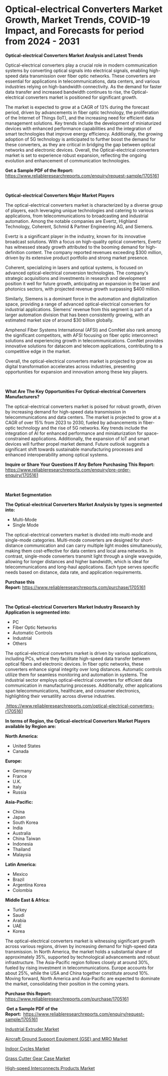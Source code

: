 <p><h1>Optical-electrical Converters Market Growth, Market Trends, COVID-19 Impact, and Forecasts for period from 2024 - 2031</h1></p><p><strong>Optical-electrical Converters Market Analysis and Latest Trends</strong></p>
<p><p>Optical-electrical converters play a crucial role in modern communication systems by converting optical signals into electrical signals, enabling high-speed data transmission over fiber optic networks. These converters are essential for applications in telecommunications, data centers, and various industries relying on high-bandwidth connectivity. As the demand for faster data transfer and increased bandwidth continues to rise, the Optical-electrical converters market is positioned for significant growth.</p><p>The market is expected to grow at a CAGR of 13% during the forecast period, driven by advancements in fiber optic technology, the proliferation of the Internet of Things (IoT), and the increasing need for efficient data management solutions. Key trends include the development of miniaturized devices with enhanced performance capabilities and the integration of smart technologies that improve energy efficiency. Additionally, the growing adoption of 5G technology is anticipated to further boost the demand for these converters, as they are critical in bridging the gap between optical networks and electronic devices. Overall, the Optical-electrical converters market is set to experience robust expansion, reflecting the ongoing evolution and enhancement of communication technologies.</p></p>
<p><strong>Get a Sample PDF of the Report:&nbsp;</strong> <a href="https://www.reliableresearchreports.com/enquiry/request-sample/1705161?utm_campaign=9&utm_medium=2&utm_source=Github&utm_content=ia&utm_term=21102024&utm_id=optical-electrical-converters">https://www.reliableresearchreports.com/enquiry/request-sample/1705161</a></p>
<p>&nbsp;</p>
<p><strong>Optical-electrical Converters Major Market Players</strong></p>
<p><p>The optical-electrical converters market is characterized by a diverse group of players, each leveraging unique technologies and catering to various applications, from telecommunications to broadcasting and industrial automation. Among the notable companies are Evertz, Highland Technology, Coherent, Schmid & Partner Engineering AG, and Siemens.</p><p>Evertz is a significant player in the industry, known for its innovative broadcast solutions. With a focus on high-quality optical converters, Evertz has witnessed steady growth attributed to the booming demand for high-definition content. The company reported revenues exceeding $300 million, driven by its extensive product portfolio and strong market presence.</p><p>Coherent, specializing in lasers and optical systems, is focused on advanced optical-electrical conversion technologies. The company's strategic acquisitions and investments in research and development position it well for future growth, anticipating an expansion in the laser and photonics sectors, with projected revenue growth surpassing $400 million.</p><p>Similarly, Siemens is a dominant force in the automation and digitalization space, providing a range of advanced optical-electrical converters for industrial applications. Siemens’ revenue from this segment is part of a larger automation division that has been consistently growing, with an estimated market size of around $30 billion globally.</p><p>Amphenol Fiber Systems International (AFSI) and ComNet also rank among the significant competitors, with AFSI focusing on fiber optic interconnect solutions and experiencing growth in telecommunications. ComNet provides innovative solutions for datacom and telecom applications, contributing to a competitive edge in the market. </p><p>Overall, the optical-electrical converters market is projected to grow as digital transformation accelerates across industries, presenting opportunities for expansion and innovation among these key players.</p></p>
<p>&nbsp;</p>
<p><strong>What Are The Key Opportunities For Optical-electrical Converters Manufacturers?</strong></p>
<p><p>The optical-electrical converters market is poised for robust growth, driven by increasing demand for high-speed data transmission in telecommunications and data centers. The market is projected to grow at a CAGR of over 15% from 2023 to 2030, fueled by advancements in fiber-optic technology and the rise of 5G networks. Key trends include the integration of AI for enhanced performance and miniaturization for space-constrained applications. Additionally, the expansion of IoT and smart devices will further propel market demand. Future outlook suggests a significant shift towards sustainable manufacturing processes and enhanced interoperability among optical systems.</p></p>
<p><strong>Inquire or Share Your Questions If Any Before Purchasing This Report:</strong> <a href="https://www.reliableresearchreports.com/enquiry/pre-order-enquiry/1705161?utm_campaign=9&utm_medium=2&utm_source=Github&utm_content=ia&utm_term=21102024&utm_id=optical-electrical-converters">https://www.reliableresearchreports.com/enquiry/pre-order-enquiry/1705161</a></p>
<p>&nbsp;</p>
<p><strong>Market Segmentation</strong></p>
<p><strong>The Optical-electrical Converters Market Analysis by types is segmented into:</strong></p>
<p><ul><li>Multi-Mode</li><li>Single Mode</li></ul></p>
<p><p>The optical-electrical converters market is divided into multi-mode and single-mode categories. Multi-mode converters are designed for short-distance communication and can carry multiple light modes simultaneously, making them cost-effective for data centers and local area networks. In contrast, single-mode converters transmit light through a single waveguide, allowing for longer distances and higher bandwidth, which is ideal for telecommunications and long-haul applications. Each type serves specific needs based on distance, data rate, and application requirements.</p></p>
<p><strong>Purchase this Report:&nbsp;</strong><a href="https://www.reliableresearchreports.com/purchase/1705161?utm_campaign=9&utm_medium=2&utm_source=Github&utm_content=ia&utm_term=21102024&utm_id=optical-electrical-converters">https://www.reliableresearchreports.com/purchase/1705161</a></p>
<p>&nbsp;</p>
<p><strong>The Optical-electrical Converters Market Industry Research by Application is segmented into:</strong></p>
<p><ul><li>PC</li><li>Fiber Optic Networks</li><li>Automatic Controls</li><li>Industrial</li><li>Others</li></ul></p>
<p><p>The optical-electrical converters market is driven by various applications, including PCs, where they facilitate high-speed data transfer between optical fibers and electronic devices. In fiber optic networks, these converters enhance signal integrity over long distances. Automatic controls utilize them for seamless monitoring and automation in systems. The industrial sector employs optical-electrical converters for efficient data communication in manufacturing processes. Additionally, other applications span telecommunications, healthcare, and consumer electronics, highlighting their versatility across diverse industries.</p></p>
<p><a href="https://www.reliableresearchreports.com/optical-electrical-converters-r1705161?utm_campaign=9&utm_medium=2&utm_source=Github&utm_content=ia&utm_term=21102024&utm_id=optical-electrical-converters">&nbsp;https://www.reliableresearchreports.com/optical-electrical-converters-r1705161</a></p>
<p><strong>In terms of Region, the Optical-electrical Converters Market Players available by Region are:</strong></p>
<p>
    <p> <strong> North America: </strong>
        <ul>
            <li>United States</li>
            <li>Canada</li>
        </ul>
        </p> 
    <p> <strong> Europe: </strong>
        <ul>
            <li>Germany</li>
            <li>France</li>
            <li>U.K.</li>
            <li>Italy</li>
            <li>Russia</li>
        </ul>
        </p> 
    <p> <strong> Asia-Pacific: </strong>
        <ul>
            <li>China</li>
            <li>Japan</li>
            <li>South Korea</li>
            <li>India</li>
            <li>Australia</li>
            <li>China Taiwan</li>
            <li>Indonesia</li>
            <li>Thailand</li>
            <li>Malaysia</li>
        </ul>
        </p> 
    <p> <strong> Latin America: </strong>
        <ul>
            <li>Mexico</li>
            <li>Brazil</li>
            <li>Argentina Korea</li>
            <li>Colombia</li>
        </ul>
        </p> 
    <p> <strong> Middle East & Africa: </strong>
        <ul>
            <li>Turkey</li>
            <li>Saudi</li>
            <li>Arabia</li>
            <li>UAE</li>
            <li>Korea</li>
        </ul>
    </p>
    </p>
<p><p>The optical-electrical converters market is witnessing significant growth across various regions, driven by increasing demand for high-speed data transmission. In North America, the market holds a substantial share of approximately 35%, supported by technological advancements and robust infrastructure. The Asia-Pacific region follows closely at around 30%, fueled by rising investment in telecommunications. Europe accounts for about 25%, while the USA and China together constitute around 10%. Moving forward, North America and Asia-Pacific are expected to dominate the market, consolidating their position in the coming years.</p></p>
<p><strong>Purchase this Report: </strong><a href="https://www.reliableresearchreports.com/purchase/1705161?utm_campaign=9&utm_medium=2&utm_source=Github&utm_content=ia&utm_term=21102024&utm_id=optical-electrical-converters">https://www.reliableresearchreports.com/purchase/1705161</a></p>
<p>&nbsp;<strong>Get a Sample PDF of the Report:&nbsp;&nbsp;</strong><a href="https://www.reliableresearchreports.com/enquiry/request-sample/1705161?utm_campaign=9&utm_medium=2&utm_source=Github&utm_content=ia&utm_term=21102024&utm_id=optical-electrical-converters">https://www.reliableresearchreports.com/enquiry/request-sample/1705161</a></p>
<p><strong></strong></p>
<p><p><a href="https://github.com/WashimHussain441/Market-Research-Report-List-1/blob/main/industrial-extruder-market.md?utm_campaign=9&utm_medium=2&utm_source=Github&utm_content=ia&utm_term=21102024&utm_id=optical-electrical-converters">Industrial Extruder Market</a></p><p><a href="https://www.linkedin.com/pulse/aircraft-ground-support-equipment-gse-mro-market-dynamics-034mf?utm_campaign=9&utm_medium=2&utm_source=Github&utm_content=ia&utm_term=21102024&utm_id=optical-electrical-converters">Aircraft Ground Support Equipment (GSE) and MRO Market</a></p><p><a href="https://issuu.com/reportprime-2/docs/indoor-cycles-market-size-2030.pptx_f62081665191cf?utm_campaign=9&utm_medium=2&utm_source=Github&utm_content=ia&utm_term=21102024&utm_id=optical-electrical-converters">Indoor Cycles Market</a></p><p><a href="https://github.com/Annahawkins697/Market-Research-Report-List-1/blob/main/grass-cutter-gear-case-market.md?utm_campaign=9&utm_medium=2&utm_source=Github&utm_content=ia&utm_term=21102024&utm_id=optical-electrical-converters">Grass Cutter Gear Case Market</a></p><p><a href="https://www.linkedin.com/pulse/high-speed-interconnects-products-market-strategic-insights-juedf?utm_campaign=9&utm_medium=2&utm_source=Github&utm_content=ia&utm_term=21102024&utm_id=optical-electrical-converters">High-speed Interconnects Products Market</a></p></p>